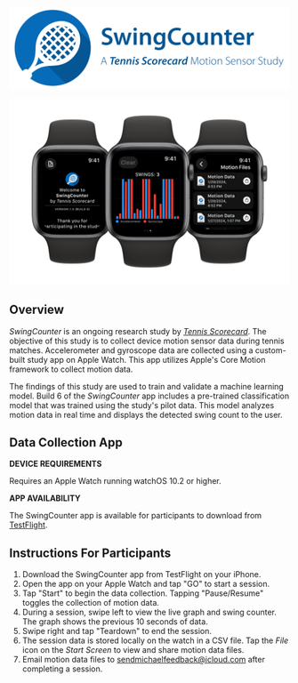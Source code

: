 <!-- PROJECT LOGO -->
<br />
<div align="center">
  <picture>
    <source media="(prefers-color-scheme: dark)" srcset="./Resources/swing_study_title_darkmode.png">
    <source media="(prefers-color-scheme: light)" srcset="./Resources/swing_study_title.png">
    <img src="Resources/swing_study_title.png">
  </picture>
</div>

<!-- WATCH GRAPHIC -->
![App Preview](Resources/watches.png)

## Overview

*SwingCounter* is an ongoing research study by *[Tennis Scorecard](https://tennisscorecard.app)*. The objective of this study is to collect device motion sensor data during tennis matches. Accelerometer and gyroscope data are collected using a custom-built study app on Apple Watch. This app utilizes Apple's Core Motion framework to collect motion data.

The findings of this study are used to train and validate a machine learning model. Build 6 of the *SwingCounter* app includes a pre-trained classification model that was trained using the study's pilot data. This model analyzes motion data in real time and displays the detected swing count to the user.

## Data Collection App

**DEVICE REQUIREMENTS**

Requires an Apple Watch running watchOS 10.2 or higher.

**APP AVAILABILITY**

The SwingCounter app is available for participants to download from [TestFlight](https://testflight.apple.com/join/WCoinwV5).  

## Instructions For Participants

1. Download the SwingCounter app from TestFlight on your iPhone.
2. Open the app on your Apple Watch and tap "GO" to start a session.
3. Tap "Start" to begin the data collection. Tapping "Pause/Resume" toggles the collection of motion data.
4. During a session, swipe left to view the live graph and swing counter. The graph shows the previous 10 seconds of data.
5. Swipe right and tap "Teardown" to end the session.
6. The session data is stored locally on the watch in a CSV file. Tap the *File* icon on the *Start Screen* to view and share motion data files.
7. Email motion data files to [sendmichaelfeedback@icloud.com](mailto:sendmichaelfeedback@icloud.com) after completing a session.
